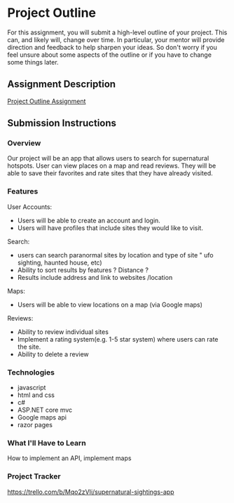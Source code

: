 # Project Outline

For this assignment, you will submit a high-level outline of your project. This can, and likely will, change over time. In particular, your mentor will provide direction and feedback to help sharpen your ideas. So don't worry if you feel unsure about some aspects of the outline or if you have to change some things later.

## Assignment Description

[Project Outline Assignment](https://education.launchcode.org/liftoff/modules/assignments/project-outline)

## Submission Instructions

### Overview

Our project will be an app that allows users to search for supernatural hotspots. User can view places on a map and read reviews. They will be able to save their favorites and rate sites that they have already visited.

### Features

User Accounts:

-   Users will be able to create an account and login.
-   Users will have profiles that include sites they would like to visit.

Search:

-   users can search paranormal sites by location and type of site " ufo sighting, haunted house, etc)
-   Ability to sort results by features ? Distance ?
-   Results include address and link to websites /location

Maps:

-   Users will be able to view locations on a map (via Google maps)

Reviews:

-   Ability to review individual sites
-   Implement a rating system(e.g. 1-5 star system) where users can rate the site.
-   Ability to delete a review

### Technologies

-   javascript
-   html and css
-   c#
-   ASP.NET core mvc
-   Google maps api
-   razor pages

### What I'll Have to Learn

How to implement an API, implement maps

### Project Tracker

https://trello.com/b/Mqo2zVIi/supernatural-sightings-app
